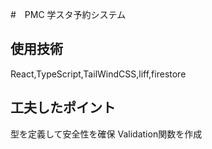 #　PMC 学スタ予約システム

## 使用技術

React,TypeScript,TailWindCSS,liff,firestore

## 工夫したポイント

型を定義して安全性を確保
Validation関数を作成

##